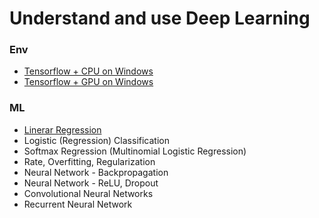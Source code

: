 Understand and use Deep Learning
=======

### Env
- [Tensorflow + CPU on Windows](day1-env.md)
- [Tensorflow + GPU on Windows](day1-env-gpu.md)

### ML
- [Linerar Regression](/src/b1.linear/linear_regression.ipynb)
- Logistic (Regression) Classification
- Softmax Regression (Multinomial Logistic Regression)
- Rate, Overfitting, Regularization
- Neural Network - Backpropagation
- Neural Network - ReLU, Dropout
- Convolutional Neural Networks
- Recurrent Neural Network

